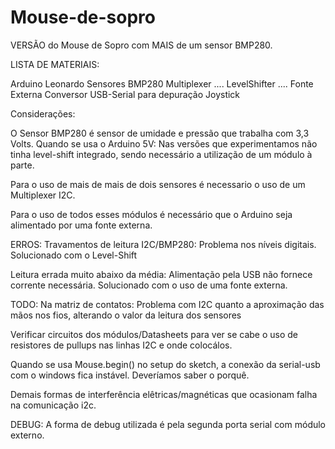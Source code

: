 # Mouse-de-sopro
VERSÃO do Mouse de Sopro com MAIS de um sensor BMP280. 

LISTA DE MATERIAIS:

Arduino Leonardo
Sensores BMP280
Multiplexer ....
LevelShifter ....
Fonte Externa
Conversor USB-Serial para depuração
Joystick 

Considerações: 

O Sensor BMP280 é sensor de umidade e pressão que trabalha com 3,3 Volts. 
Quando se usa o Arduino 5V: 
Nas versões que experimentamos não tinha level-shift integrado, sendo necessário a utilização de
um módulo à parte.

Para o uso de mais de mais de dois sensores é necessario o uso de um Multiplexer I2C.

Para o uso de todos esses módulos é necessário que o Arduino seja alimentado por uma fonte externa. 

ERROS:
Travamentos de leitura I2C/BMP280: 
Problema nos níveis digitais. Solucionado com o Level-Shift

Leitura errada muito abaixo da média:
Alimentação pela USB não fornece corrente necessária. Solucionado com o uso de uma fonte externa.

TODO:
Na matriz de contatos: Problema  com I2C quanto a aproximação das mãos nos fios, alterando o valor da leitura dos sensores 

Verificar circuitos dos módulos/Datasheets para ver se cabe o uso de resistores de pullups
nas linhas I2C e onde colocálos. 

Quando se usa Mouse.begin() no setup do sketch, a conexão da serial-usb com o windows fica instável. 
Deveríamos saber o porquê. 

Demais formas de interferência elêtricas/magnéticas que ocasionam falha na comunicação i2c. 

DEBUG:
A forma de debug utilizada é pela segunda porta serial com módulo externo.


